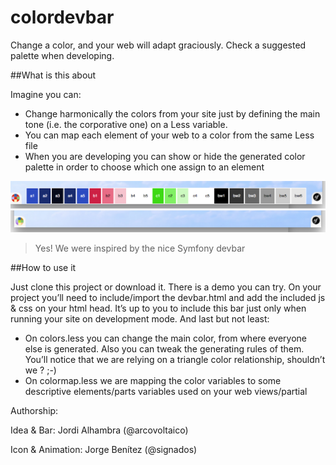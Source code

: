 # colordevbar
Change a color, and your web will adapt graciously. Check a suggested palette when developing.


##What is this about

Imagine you can:
- Change harmonically the colors from your site just by defining the main tone (i.e. the corporative one) on a Less variable.
- You can map each element of your web to a color from the same Less file
- When you are developing you can show or hide the generated color palette in order to choose which one assign to an element

![Active bar](/screen1.png)
![Minimized bar](/screen2.png)
> Yes! We were inspired by the nice Symfony devbar

##How to use it

Just clone this project or download it. There is a demo you can try.
On your project you’ll need to include/import the devbar.html and add the included js & css on your html head.
It’s up to you to include this bar just only when running your site on development mode.
And last but not least:
- On colors.less you can change the main color, from where everyone else is generated. Also you can tweak the generating rules of them. You’ll notice that we are relying on a triangle color relationship, shouldn’t we ? ;-)
- On colormap.less we are mapping the color variables to some descriptive elements/parts variables used on your web views/partial


Authorship:

Idea & Bar: Jordi Alhambra (@arcovoltaico)

Icon & Animation: Jorge Benítez (@signados)
